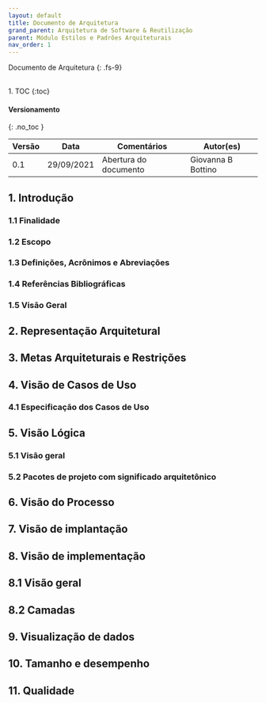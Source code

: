 ```yaml
---
layout: default
title: Documento de Arquitetura
grand_parent: Arquitetura de Software & Reutilização
parent: Módulo Estilos e Padrões Arquiteturais
nav_order: 1
---
```


Documento de Arquitetura
{: .fs-9}

<br>
1. TOC
{:toc}

#### Versionamento
{: .no_toc }

| Versão | Data       | Comentários                                 | Autor(es)          |
| ------ | ---------- | ------------------------------------------- | ------------------ |
| 0.1    | 29/09/2021 | Abertura do documento                       | Giovanna B Bottino |

## 1. Introdução

### 1.1 Finalidade

### 1.2 Escopo

### 1.3 Definições, Acrônimos e Abreviações

### 1.4  Referências Bibliográficas

### 1.5 Visão Geral

## 2. Representação Arquitetural

## 3. Metas Arquiteturais e Restrições

## 4. Visão de Casos de Uso

### 4.1 Especificação dos Casos de Uso

## 5. Visão Lógica

### 5.1 Visão geral

### 5.2  Pacotes de projeto com significado arquitetônico

## 6. Visão do Processo

## 7. Visão de implantação

## 8. Visão de implementação

## 8.1 Visão geral

## 8.2 Camadas

## 9. Visualização de dados

## 10. Tamanho e desempenho

## 11. Qualidade